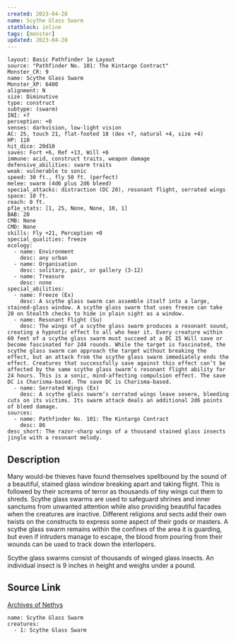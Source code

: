 ```yaml
---
created: 2023-04-28
name: Scythe Glass Swarm
statblock: inline
tags: [monster]
updated: 2023-04-28
---
```

```statblock
layout: Basic Pathfinder 1e Layout
source: "Pathfinder No. 101: The Kintargo Contract"
Monster_CR: 9
name: Scythe Glass Swarm
Monster_XP: 6400
alignment: N
size: Diminutive
type: construct
subtype: (swarm)
INI: +7
perception: +0
senses: darkvision, low-light vision
AC: 25, touch 21, flat-footed 18 (dex +7, natural +4, size +4)
HP: 110
hit_dice: 20d10
saves: Fort +6, Ref +13, Will +6
immune: acid, construct traits, weapon damage
defensive_abilities: swarm traits
weak: vulnerable to sonic
speed: 30 ft., fly 50 ft. (perfect)
melee: swarm (4d6 plus 2d6 bleed)
special_attacks: distraction (DC 20), resonant flight, serrated wings
space: 10 ft.
reach: 0 ft.
pf1e_stats: [1, 25, None, None, 10, 1]
BAB: 20
CMB: None
CMD: None
skills: Fly +21, Perception +0
special_qualities: freeze
ecology:
  - name: Environment
    desc: any urban
  - name: Organisation
    desc: solitary, pair, or gallery (3-12)
  - name: Treasure
    desc: none
special_abilities:
  - name: Freeze (Ex)
    desc: A scythe glass swarm can assemble itself into a large, stained-glass window. A scythe glass swarm that uses freeze can take 20 on Stealth checks to hide in plain sight as a window.
  - name: Resonant Flight (Su)
    desc: The wings of a scythe glass swarm produces a resonant sound, creating a hypnotic effect to all who hear it. Every creature within 60 feet of a scythe glass swarm must succeed at a DC 15 Will save or become fascinated for 2d4 rounds. While the target is fascinated, the scythe glass swarm can approach the target without breaking the effect, but an attack from the scythe glass swarm immediately ends the effect. Creatures that successfully save against this effect can’t be affected by the same scythe glass swarm’s resonant flight ability for 24 hours. This is a sonic, mind-affecting compulsion effect. The save DC is Charisma-based. The save DC is Charisma-based.
  - name: Serrated Wings (Ex)
    desc: A scythe glass swarm’s serrated wings leave severe, bleeding cuts on its victims. Its swarm attack deals an additional 2d6 points of bleed damage.
sources:
  - name: Pathfinder No. 101: The Kintargo Contract
    desc: 86
desc_short: The razor-sharp wings of a thousand stained glass insects jingle with a resonant melody.
```
## Description
Many would-be thieves have found themselves spellbound by the sound of a beautiful, stained glass window breaking apart and taking flight. This is followed by their screams of terror as thousands of tiny wings cut them to shreds. Scythe glass swarms are used to safeguard shrines and inner sanctums from unwanted attention while also providing beautiful facades when the creatures are inactive. Different religions and sects add their own twists on the constructs to express some aspect of their gods or masters. A scythe glass swarm remains within the confines of the area it is guarding, but even if intruders manage to escape, the blood from pouring from their wounds can be used to track down the interlopers.

Scythe glass swarms consist of thousands of winged glass insects. An individual insect is 9 inches in height and weighs under a pound.
## Source Link
[Archives of Nethys](https://aonprd.com/MonsterDisplay.aspx?ItemName=Scythe%20Glass%20Swarm)
```encounter-table
name: Scythe Glass Swarm
creatures:
  - 1: Scythe Glass Swarm
```
